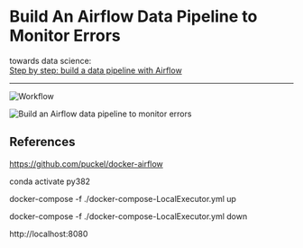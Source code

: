 # Build An Airflow Data Pipeline to Monitor Errors

towards data science:  
[Step by step: build a data pipeline with Airflow](https://towardsdatascience.com/step-by-step-build-a-data-pipeline-with-airflow-4f96854f7466)

---

![Workflow](./screenshots/workflow_monitor_errors.png)

![Build an Airflow data pipeline to monitor errors](./screenshots/monitor_errors_flow.gif)

## References
https://github.com/puckel/docker-airflow


conda activate py382

docker-compose -f ./docker-compose-LocalExecutor.yml up

docker-compose -f ./docker-compose-LocalExecutor.yml down

http://localhost:8080